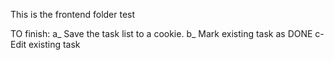 This is the frontend folder test

TO finish:
a_ Save the task list to a cookie.
b_ Mark existing task as DONE
c- Edit existing task
